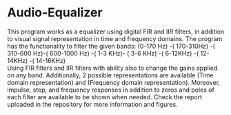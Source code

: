 # Audio-Equalizer
This program works as a equalizer using digital FIR and IIR filters, in addition to visual signal representation in time and frequency domains.
The	program	has	the	functionality	to	filter	the	given	bands:
(0-170	Hz)	-(	170-310Hz)	-(	310-600	Hz)-(	600-1000	Hz)	-(	1-3	KHz)-
(	3-6	KHz)	-(	6-12KHz)	-(	12-14KHz)	-(	14-16KHz)		
Using	FIR filters	and	IIR	filters	with ability also to change	the	gains	applied	on any	band.
Additionally,	2	possible representations are available (Time domain	representation)	and	(Frequency domain	representation).
Moreover,	impulse, step, and frequency responses in	addition to	zeros	and	poles	of each	filter are available to	be shown when	needed.
Check the report uploaded in the repository for more information and figures.
